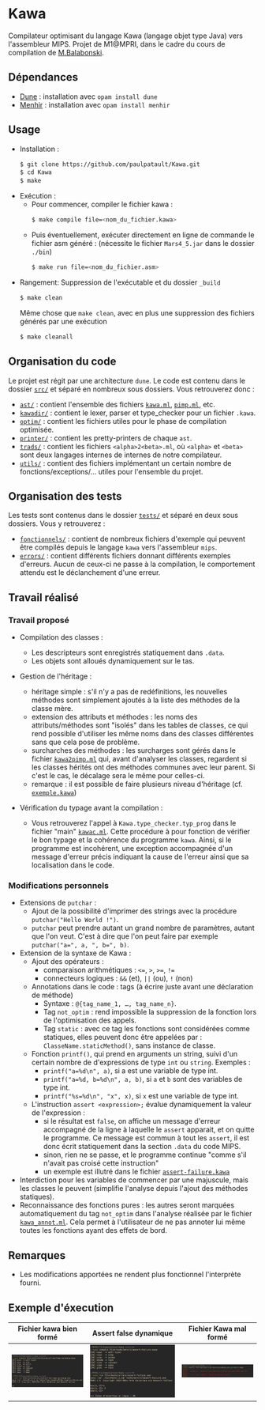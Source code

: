 # Kawa

Compilateur optimisant du langage Kawa (langage objet type Java) vers l'assembleur MIPS.
Projet de M1@MPRI, dans le cadre du cours de compilation de [M.Balabonski](https://www.lri.fr/~blsk/).

## Dépendances

- [Dune](https://dune.build) : installation avec `opam install dune`
- [Menhir](http://gallium.inria.fr/~fpottier/menhir/) : installation avec `opam install menhir`

## Usage

+ Installation :
    ```bash
    $ git clone https://github.com/paulpatault/Kawa.git
    $ cd Kawa
    $ make
    ```
+ Exécution :
  + Pour commencer, compiler le fichier kawa :
    ```bash
    $ make compile file=<nom_du_fichier.kawa>
    ```
  + Puis éventuellement, exécuter directement en ligne de commande le fichier asm généré :
  (nécessite le fichier `Mars4_5.jar` dans le dossier `./bin`)
    ```bash
    $ make run file=<nom_du_fichier.asm>
    ```
+ Rangement:
    Suppression de l'exécutable et du dossier `_build`
    ```bash
    $ make clean
    ```
    Même chose que `make clean`, avec en plus une suppression des fichiers générés par une exécution
    ```bash
    $ make cleanall
    ```

## Organisation du code
Le projet est régit par une architecture `dune`.
Le code est contenu dans le dossier [`src/`](./src) et séparé en nombreux sous dossiers.
Vous retrouverez donc :
- [`ast/`](./src/ast) : contient l'ensemble des fichiers [`kawa.ml`](./src/ast/kawa.ml), [`pimp.ml`](./src/ast/pimp.ml), etc.
- [`kawadir/`](./src/kawadir) : contient le lexer, parser et type\_checker pour un fichier `.kawa`.
- [`optim/`](./src/optim) : contient les fichiers utiles pour le phase de compilation optimisée.
- [`printer/`](./src/printer) : contient les pretty-printers de chaque `ast`.
- [`trads/`](./src/trads) : contient les fichiers `<alpha>2<beta>.ml`, où `<alpha>` et `<beta>` sont deux
  langages internes de internes de notre compilateur.
- [`utils/`](./src/utils) : contient des fichiers implémentant un certain nombre de fonctions/exceptions/...
  utiles pour l'ensemble du projet.

## Organisation des tests
Les tests sont contenus dans le dossier [`tests/`](./tests) et séparé en deux sous dossiers.
Vous y retrouverez :
- [`fonctionnels/`](./tests/fonctionnels) : contient de nombreux fichiers d'exemple qui peuvent être compilés depuis
  le langage `kawa` vers l'assembleur `mips`.
- [`errors/`](./tests/errors) : contient différents fichiers donnant différents exemples d'erreurs.
  Aucun de ceux-ci ne passe à la compilation, le comportement attendu est le déclanchement
  d'une erreur.

## Travail réalisé
### Travail proposé
- Compilation des classes :
  - Les descripteurs sont enregistrés statiquement dans `.data`.
  - Les objets sont alloués dynamiquement sur le tas.
- Gestion de l'héritage :
  - héritage simple : s'il n'y a pas de redéfinitions, les nouvelles méthodes sont simplement ajoutés
  à la liste des méthodes de la classe mère.
  - extension des attributs et méthodes : les noms des attributs/méthodes sont "isolés" dans
  les tables de classes, ce qui rend possible d'utiliser les même noms dans des classes
  différentes sans que cela pose de problème.
  - surcharches des méthodes : les surcharges sont gérés dans le fichier [`kawa2pimp.ml`](./src/trads/kawa2pimp.ml)
  qui, avant d'analyser les classes, regardent si les classes hérités ont des méthodes communes
  avec leur parent. Si c'est le cas, le décalage sera le même pour celles-ci.
  - remarque : il est possible de faire plusieurs niveau d'héritage (cf. [`exemple.kawa`](./tests/fonctionnels/6-heritage-complexe.kawa))

- Vérification du typage avant la compilation :
  - Vous retrouverez l'appel à `Kawa.type_checker.typ_prog` dans le fichier "main" [`kawac.ml`](./src/kawac.ml).
  Cette procédure à pour fonction de vérifier le bon typage et la cohérence du programme `kawa`.
  Ainsi, si le programme est incohérent, une exception accompagnée d'un message d'erreur
  précis indiquant la cause de l'erreur ainsi que sa localisation dans le code.

### Modifications personnels
- Extensions de `putchar` :
  - Ajout de la possibilité d'imprimer des strings avec la procédure `putchar("Hello World !")`.
  - `putchar` peut prendre autant un grand nombre de paramètres, autant que l'on veut. C'est à dire
  que l'on peut faire par exemple `putchar("a=", a, ", b=", b)`.
- Extension de la syntaxe de Kawa :
  - Ajout des opérateurs :
    - comparaison arithmétiques : `<=`, `>`, `>=`, `!=`
    - connecteurs logiques : `&&` (et), `||` (ou), `!` (non)
  - Annotations dans le code : tags (à écrire juste avant une déclaration de méthode)
    - Syntaxe : `@{tag_name_1, …, tag_name_n}`.
    - Tag `not_optim` : rend impossible la suppression de la fonction lors de l'optimisation des appels.
    - Tag `static` : avec ce tag les fonctions sont considérées comme statiques, elles peuvent donc être appelées par : `ClasseName.staticMethod()`, sans instance de classe.
  - Fonction `printf()`, qui prend en arguments un string, suivi d'un certain nombre de d'expressions de type `int` ou `string`. Exemples :
    - `printf("a=%d\n", a)`, si a est une variable de type int.
    - `printf("a=%d, b=%d\n", a, b)`, si `a` et `b` sont des variables de type int.
    - `printf("%s=%d\n", "x", x)`, si `x` est une variable de type int.
  - L'instruction `assert <expression>;` évalue dynamiquement la valeur de l'expression :
    - si le résultat est `false`, on affiche un message d'erreur accompagné de la ligne à laquelle le `assert` apparait, et on quitte le programme. Ce message est commun à tout les `assert`, il est donc écrit statiquement dans la section `.data` du code MIPS.
    - sinon, rien ne se passe, et le programme continue "comme s'il n'avait pas croisé cette instruction"
    - un exemple est illutré dans le fichier [`assert-failure.kawa`](./tests/errors/assert-failure.kawa)
- Interdiction pour les variables de commencer par une majuscule, mais les classes le peuvent (simplifie l'analyse depuis l'ajout des méthodes statiques).
- Reconnaissance des fonctions pures : les autres seront marquées automatiquement du tag `not_optim`
  dans l'analyse réalisée par le fichier [`kawa_annot.ml`](./src/kawadir/kawa_annot.ml).
  Cela permet à l'utilisateur de ne pas annoter lui même toutes les fonctions ayant des effets de bord.

## Remarques
- Les modifications apportées ne rendent plus fonctionnel l'interprète fourni.


## Exemple d'éxecution

| Fichier kawa bien formé | Assert false dynamique | Fichier Kawa mal formé |
|-|-|-|
| ![](./utils/assets/run-1.png) | ![](./utils/assets/run-2.png) | ![](./utils/assets/run-error-1.png) |

